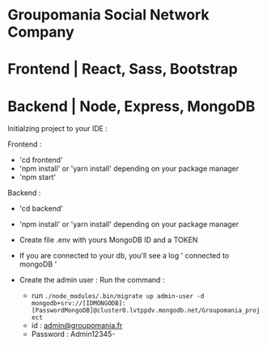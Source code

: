 # Groupomania Social Network Company 
# Frontend | React, Sass, Bootstrap
# Backend  | Node, Express, MongoDB

Initialzing project to your IDE : 

Frontend : 

- 'cd frontend'
- 'npm install' or 'yarn install' depending on your package manager
- 'npm start'

Backend : 

- 'cd backend'
- 'npm install' or 'yarn install' depending on your package manager
- Create file .env with yours MongoDB ID and a TOKEN
- If you are connected to your db, you'll see a log ' connected to mongoDB '
 
- Create the admin user : Run the command : 
  - run  `./node_modules/.bin/migrate up admin-user -d mongodb+srv://[IDMONGODB]:[PasswordMongoDB]@cluster0.lvtppdv.mongodb.net/Groupomania_project`
  - id : admin@groupomania.fr
  - Password : Admin12345-
